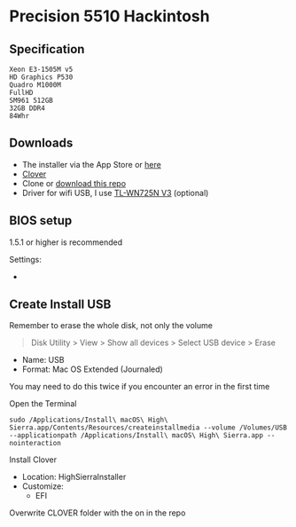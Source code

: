 # Precision 5510 Hackintosh

## Specification

```
Xeon E3-1505M v5
HD Graphics P530
Quadro M1000M
FullHD
SM961 512GB
32GB DDR4
84Whr
```

## Downloads

- The installer via the App Store or [here]()
- [Clover](https://sourceforge.net/projects/cloverefiboot/)
- Clone or [download this repo](https://github.com/khuedoan98/precision-5510-hackintosh/archive/master.zip)
- Driver for wifi USB, I use [TL-WN725N V3](https://www.tp-link.com/us/support/download/tl-wn725n/#Driver) (optional)

## BIOS setup

1.5.1 or higher is recommended

Settings:

- 

## Create Install USB

Remember to erase the whole disk, not only the volume

> Disk Utility > View > Show all devices > Select USB device > Erase

- Name: USB
- Format: Mac OS Extended (Journaled)

You may need to do this twice if you encounter an error in the first time

Open the Terminal

`sudo /Applications/Install\ macOS\ High\ Sierra.app/Contents/Resources/createinstallmedia --volume /Volumes/USB --applicationpath /Applications/Install\ macOS\ High\ Sierra.app --nointeraction`

Install Clover

- Location: HighSierraInstaller
- Customize:
    - EFI

Overwrite CLOVER folder with the on in the repo
